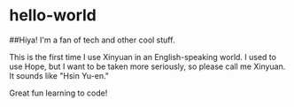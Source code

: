 # hello-world

##Hiya! I'm a fan of tech and other cool stuff. 

This is the first time I use Xinyuan in an English-speaking world. I used to use Hope, but I want to be taken more seriously, so please call me Xinyuan. It sounds like "Hsin Yu-en."

Great fun learning to code!

